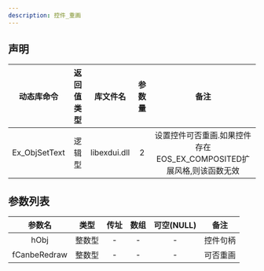 ```yaml
---
description: 控件_重画
---
```





## 声明

|  动态库命令   | 返回值类型 |   库文件名   | 参数量 |                             备注                             |
| :-----------: | :--------: | :----------: | :----: | :----------------------------------------------------------: |
| Ex_ObjSetText |   逻辑型   | libexdui.dll |   2    | 设置控件可否重画.如果控件存在EOS_EX_COMPOSITED扩展风格,则该函数无效 |

## 参数列表

|    参数名    |  类型  | 传址 | 数组 | 可空(NULL) |   备注   |
| :----------: | :----: | :--: | :--: | :--------: | :------: |
|     hObj     | 整数型 |  -   |  -   |     -      | 控件句柄 |
| fCanbeRedraw | 整数型 |  -   |  -   |     -      | 可否重画 |

